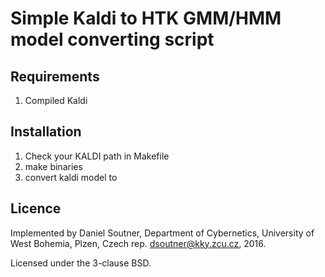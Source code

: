 # Simple Kaldi to HTK GMM/HMM model converting script

## Requirements

1. Compiled Kaldi

## Installation

1. Check your KALDI path in Makefile
2. make binaries
3. convert kaldi model to

## Licence

Implemented by Daniel Soutner, Department of Cybernetics, University of West Bohemia, Plzen, Czech rep. dsoutner@kky.zcu.cz, 2016.

Licensed under the 3-clause BSD.